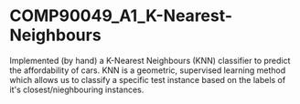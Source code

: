 # COMP90049_A1_K-Nearest-Neighbours
Implemented (by hand) a K-Nearest Neighbours (KNN) classifier to predict the affordability of cars. KNN is a geometric, supervised learning method which allows us to classify a specific test instance based on the labels of it's closest/nieghbouring instances.
